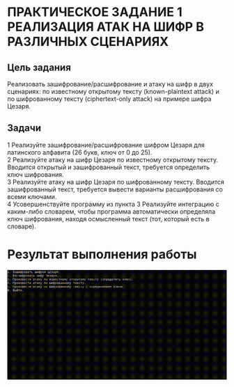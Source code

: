 # ПРАКТИЧЕСКОЕ ЗАДАНИЕ 1 РЕАЛИЗАЦИЯ АТАК НА ШИФР В РАЗЛИЧНЫХ СЦЕНАРИЯХ
## Цель задания 
Реализовать зашифрование/расшифрование и атаку на
шифр в двух сценариях: по известному открытому тексту (known-plaintext
attack) и по шифрованному тексту (ciphertext-only attack) на примере шифра
Цезаря.
## Задачи
1 Реализуйте зашифрование/расшифрование шифром Цезаря для
латинского алфавита (26 букв, ключ от 0 до 25). </br>
2 Реализуйте атаку на шифр Цезаря по известному открытому тексту.
Вводится открытый и зашифрованный текст, требуется определить
ключ шифрования.</br>
3 Реализуйте атаку на шифр Цезаря по шифрованному тексту. Вводится
зашифрованный текст, требуется вывести варианты расшифрования со
всеми ключами.</br>
4 Усовершенствуйте программу из пункта 3 Реализуйте интеграцию с
каким-либо словарем, чтобы программа автоматически определяла
ключ шифрования, находя осмысленный текст (тот, который есть в
словаре).</br>
# Результат выполнения работы
![demo](https://github.com/dekand/Cryptography-And-Information-Security/blob/master/CipherAttackScenarios/demo.gif)
